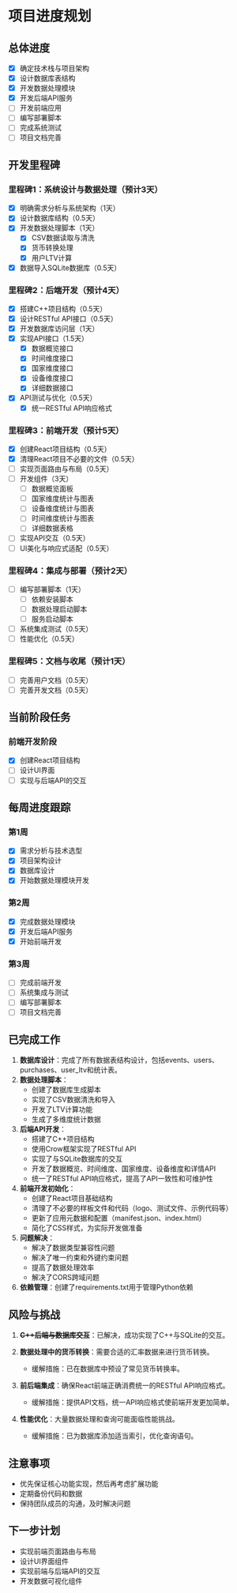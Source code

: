 # 项目进度规划

## 总体进度
- [x] 确定技术栈与项目架构
- [x] 设计数据库表结构
- [x] 开发数据处理模块
- [x] 开发后端API服务
- [ ] 开发前端应用
- [ ] 编写部署脚本
- [ ] 完成系统测试
- [ ] 项目文档完善

## 开发里程碑

### 里程碑1：系统设计与数据处理（预计3天）
- [x] 明确需求分析与系统架构（1天）
- [x] 设计数据库结构（0.5天）
- [x] 开发数据处理脚本（1天）
  - [x] CSV数据读取与清洗
  - [x] 货币转换处理
  - [x] 用户LTV计算
- [x] 数据导入SQLite数据库（0.5天）

### 里程碑2：后端开发（预计4天）
- [x] 搭建C++项目结构（0.5天）
- [x] 设计RESTful API接口（0.5天）
- [x] 开发数据库访问层（1天）
- [x] 实现API接口（1.5天）
  - [x] 数据概览接口
  - [x] 时间维度接口
  - [x] 国家维度接口
  - [x] 设备维度接口
  - [x] 详细数据接口
- [x] API测试与优化（0.5天）
  - [x] 统一RESTful API响应格式

### 里程碑3：前端开发（预计5天）
- [x] 创建React项目结构（0.5天）
- [x] 清理React项目不必要的文件（0.5天）
- [ ] 实现页面路由与布局（0.5天）
- [ ] 开发组件（3天）
  - [ ] 数据概览面板
  - [ ] 国家维度统计与图表
  - [ ] 设备维度统计与图表
  - [ ] 时间维度统计与图表
  - [ ] 详细数据表格
- [ ] 实现API交互（0.5天）
- [ ] UI美化与响应式适配（0.5天）

### 里程碑4：集成与部署（预计2天）
- [ ] 编写部署脚本（1天）
  - [ ] 依赖安装脚本
  - [ ] 数据处理启动脚本
  - [ ] 服务启动脚本
- [ ] 系统集成测试（0.5天）
- [ ] 性能优化（0.5天）

### 里程碑5：文档与收尾（预计1天）
- [ ] 完善用户文档（0.5天）
- [ ] 完善开发文档（0.5天）

## 当前阶段任务

### 前端开发阶段
- [x] 创建React项目结构
- [ ] 设计UI界面
- [ ] 实现与后端API的交互

## 每周进度跟踪

### 第1周
- [x] 需求分析与技术选型
- [x] 项目架构设计
- [x] 数据库设计
- [x] 开始数据处理模块开发

### 第2周
- [x] 完成数据处理模块
- [x] 开发后端API服务
- [x] 开始前端开发

### 第3周
- [ ] 完成前端开发
- [ ] 系统集成与测试
- [ ] 编写部署脚本
- [ ] 项目文档完善

## 已完成工作
1. **数据库设计**：完成了所有数据表结构设计，包括events、users、purchases、user_ltv和统计表。
2. **数据处理脚本**：
   - 创建了数据库生成脚本
   - 实现了CSV数据清洗和导入
   - 开发了LTV计算功能
   - 生成了多维度统计数据
3. **后端API开发**：
   - 搭建了C++项目结构
   - 使用Crow框架实现了RESTful API
   - 实现了与SQLite数据库的交互
   - 开发了数据概览、时间维度、国家维度、设备维度和详情API
   - 统一了RESTful API响应格式，提高了API一致性和可维护性
4. **前端开发初始化**：
   - 创建了React项目基础结构
   - 清理了不必要的样板文件和代码（logo、测试文件、示例代码等）
   - 更新了应用元数据和配置（manifest.json、index.html）
   - 简化了CSS样式，为实际开发做准备
5. **问题解决**：
   - 解决了数据类型兼容性问题
   - 解决了唯一约束和外键约束问题
   - 提高了数据处理效率
   - 解决了CORS跨域问题
6. **依赖管理**：创建了requirements.txt用于管理Python依赖

## 风险与挑战
1. ~~**C++后端与数据库交互**~~：已解决，成功实现了C++与SQLite的交互。

2. **数据处理中的货币转换**：需要合适的汇率数据来进行货币转换。
   - 缓解措施：已在数据库中预设了常见货币转换率。

3. **前后端集成**：确保React前端正确消费统一的RESTful API响应格式。
   - 缓解措施：提供API文档，统一API响应格式使前端开发更加简单。

4. **性能优化**：大量数据处理和查询可能面临性能挑战。
   - 缓解措施：已为数据库添加适当索引，优化查询语句。

## 注意事项
- 优先保证核心功能实现，然后再考虑扩展功能
- 定期备份代码和数据
- 保持团队成员的沟通，及时解决问题

## 下一步计划
- 实现前端页面路由与布局
- 设计UI界面组件
- 实现前端与后端API的交互
- 开发数据可视化组件 